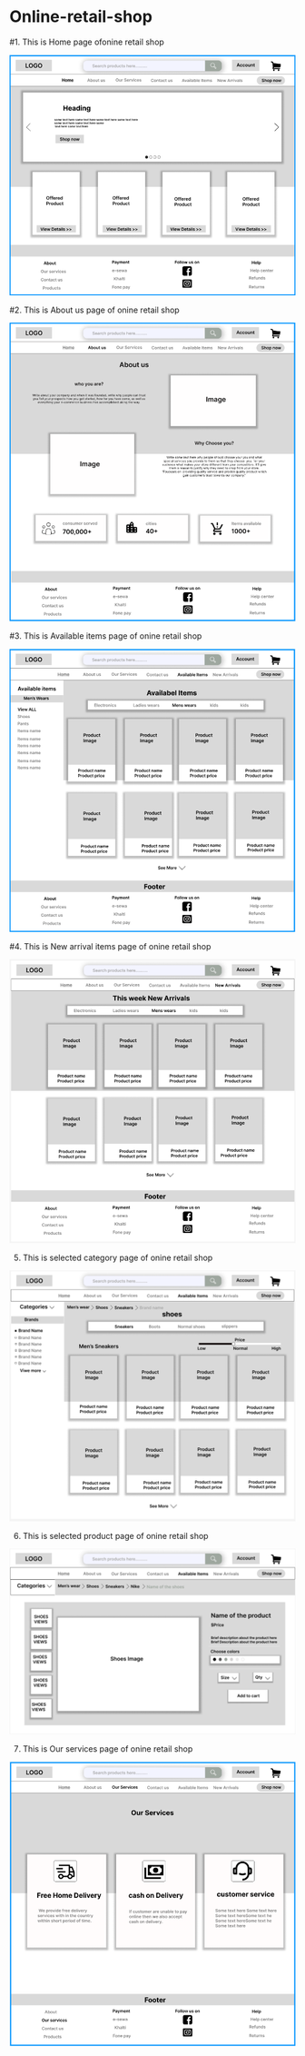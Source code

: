 # Online-retail-shop


#1. This is Home page ofonine retail shop 

![Home](./Assignment/Wireframe/Home%20page.png)

#2. This is About us page of onine retail shop

![About-us](./Assignment/Wireframe/About%20us%20page.png)


#3. This is Available items page of onine retail shop

![Available](./Assignment/Wireframe/available%20items%20.png)

#4. This is New arrival items page of onine retail shop

![New-Arrival](./Assignment/Wireframe/new%20arivals.png)


5. This is selected category page of onine retail shop

![selected-category](./Assignment/Wireframe/Selected%20category%20page.png)

6. This is selected product page of onine retail shop

![selected-product](./Assignment/Wireframe/selected%20Product.png)

7. This is Our services page of  onine retail shop

![our-services](./Assignment/Wireframe/Our%20service%20page.png)